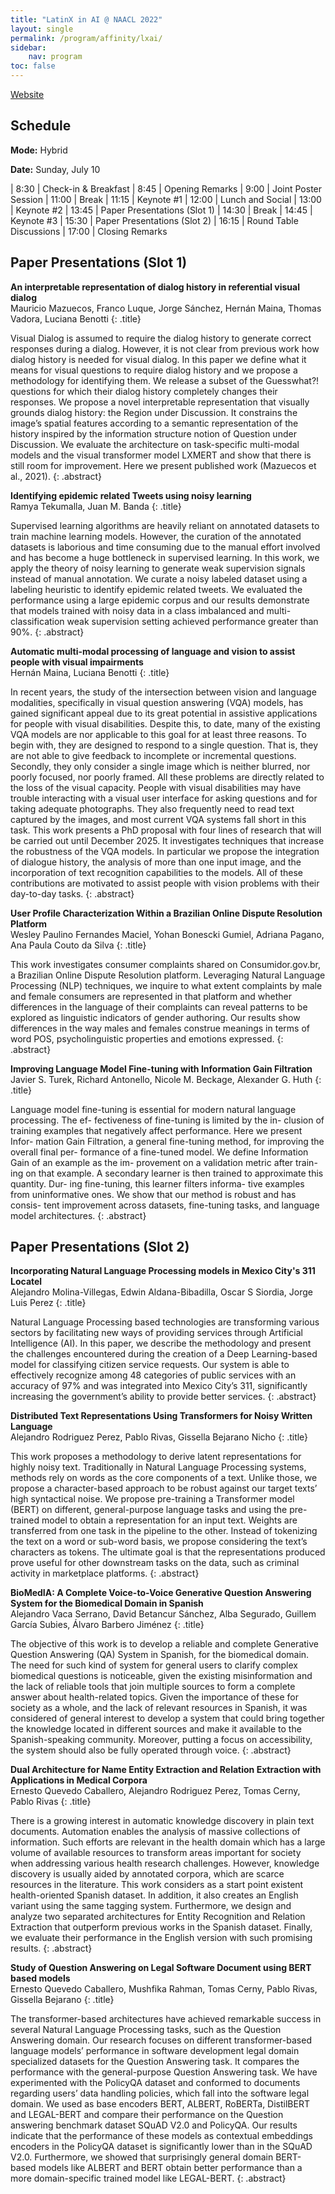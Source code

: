 ```yaml
---
title: "LatinX in AI @ NAACL 2022"
layout: single
permalink: /program/affinity/lxai/
sidebar: 
    nav: program
toc: false
---
```


[Website](https://www.latinxinai.org/naacl-2022)

## Schedule

**Mode:** Hybrid

**Date:** Sunday, July 10

| 8:30 | Check-in & Breakfast
| 8:45 | Opening Remarks
| 9:00 | Joint Poster Session
| 11:00 | Break
| 11:15 | Keynote #1
| 12:00 | Lunch and Social
| 13:00 | Keynote #2
| 13:45 | Paper Presentations (Slot 1)
| 14:30 | Break
| 14:45 | Keynote #3
| 15:30 | Paper Presentations (Slot 2)
| 16:15 | Round Table Discussions
| 17:00 | Closing Remarks

## Paper Presentations (Slot 1)

**An interpretable representation of dialog history in referential visual dialog**
<br>
Mauricio Mazuecos, Franco Luque, Jorge Sánchez, Hernán Maina, Thomas Vadora, Luciana Benotti
{: .title}

Visual Dialog is assumed to require the dialog history to generate correct responses during a dialog. However, it is not clear from previous work how dialog history is needed for visual dialog. In this paper we define what it means for visual questions to require dialog history and we propose a methodology for identifying them. We release a subset of the Guesswhat?! questions for which their dialog history completely changes their responses. We propose a novel interpretable representation that visually grounds dialog history: the Region under Discussion. It constrains the image’s spatial features according to a semantic representation of the history inspired by the information structure notion of Question under Discussion. We evaluate the architecture on task-specific multi-modal models and the visual transformer model LXMERT and show that there is still room for improvement. Here we present published work (Mazuecos et al., 2021).
{: .abstract}

**Identifying epidemic related Tweets using noisy learning**
<br>
Ramya Tekumalla, Juan M. Banda
{: .title}

Supervised learning algorithms are heavily reliant on annotated datasets to train machine learning models. However, the curation of the annotated datasets is laborious and time consuming due to the manual effort involved and has become a huge bottleneck in supervised learning. In this work, we apply the theory of noisy learning to generate weak supervision signals instead of manual annotation. We curate a noisy labeled dataset using a labeling heuristic to identify epidemic related tweets. We evaluated the performance using a large epidemic corpus and our results demonstrate that models trained with noisy data in a class imbalanced and multi-classification weak supervision setting achieved performance greater than 90%.
{: .abstract}

**Automatic multi-modal processing of language and vision to assist people with visual impairments**
<br>
Hernán Maina, Luciana Benotti
{: .title}

In recent years, the study of the intersection between vision and language modalities, specifically in visual question answering (VQA) models, has gained significant appeal due to its great potential in assistive applications for people with visual disabilities. Despite this, to date, many of the existing VQA models are nor applicable to this goal for at least three reasons. To begin with, they are designed to respond to a single question. That is, they are not able to give feedback to incomplete or incremental questions. Secondly, they only consider a single image which is neither blurred, nor poorly focused, nor poorly framed. All these problems are directly related to the loss of the visual capacity. People with visual disabilities may have trouble interacting with a visual user interface for asking questions and for taking adequate photographs. They also frequently need to read text captured by the images, and most current VQA systems fall short in this task. This work presents a PhD proposal with four lines of research that will be carried out until December 2025. It investigates techniques that increase the robustness of the VQA models. In particular we propose the integration of dialogue history, the analysis of more than one input image, and the incorporation of text recognition capabilities to the models. All of these contributions are motivated to assist people with vision problems with their day-to-day tasks.
{: .abstract}

**User Profile Characterization Within a Brazilian Online Dispute Resolution Platform**
<br>
Wesley Paulino Fernandes Maciel, Yohan Bonescki Gumiel, Adriana Pagano, Ana Paula Couto da Silva
{: .title}

This work investigates consumer complaints shared on Consumidor.gov.br, a Brazilian Online Dispute Resolution platform. Leveraging Natural Language Processing (NLP) techniques, we inquire to what extent complaints by male and female consumers are represented in that platform and whether differences in the language of their complaints can reveal patterns to be explored as linguistic indicators of gender authoring. Our results show differences in the way males and females construe meanings in terms of word POS, psycholinguistic properties and emotions expressed.
{: .abstract}

**Improving Language Model Fine-tuning with Information Gain Filtration**
<br>
Javier S. Turek, Richard Antonello, Nicole M. Beckage, Alexander G. Huth
{: .title}

Language model fine-tuning is essential for modern natural language processing. The ef- fectiveness of fine-tuning is limited by the in- clusion of training examples that negatively affect performance. Here we present Infor- mation Gain Filtration, a general fine-tuning method, for improving the overall final per- formance of a fine-tuned model. We define Information Gain of an example as the im- provement on a validation metric after train- ing on that example. A secondary learner is then trained to approximate this quantity. Dur- ing fine-tuning, this learner filters informa- tive examples from uninformative ones. We show that our method is robust and has consis- tent improvement across datasets, fine-tuning tasks, and language model architectures.
{: .abstract}

## Paper Presentations (Slot 2)

**Incorporating Natural Language Processing models in Mexico City's 311 Locatel**
<br>
Alejandro Molina-Villegas, Edwin Aldana-Bibadilla, Oscar S Siordia, Jorge Luis Perez
{: .title}

Natural Language Processing based technologies are transforming various sectors by facilitating new ways of providing services through Artificial Intelligence (AI). In this paper, we describe the methodology and present the challenges encountered during the creation of a Deep Learning-based model for classifying citizen service requests. Our system is able to effectively recognize among 48 categories of public services with an accuracy of 97% and was integrated into Mexico City’s 311, significantly increasing the government’s ability to provide better services.
{: .abstract}

**Distributed Text Representations Using Transformers for Noisy Written Language**
<br>
Alejandro Rodriguez Perez, Pablo Rivas, Gissella Bejarano Nicho
{: .title}

This work proposes a methodology to derive latent representations for highly noisy text. Traditionally in Natural Language Processing systems, methods rely on words as the core components of a text. Unlike those, we propose a character-based approach to be robust against our target texts’ high syntactical noise. We propose pre-training a Transformer model (BERT) on different, general-purpose language tasks and using the pre-trained model to obtain a representation for an input text. Weights are transferred from one task in the pipeline to the other. Instead of tokenizing the text on a word or sub-word basis, we propose considering the text’s characters as tokens. The ultimate goal is that the representations produced prove useful for other downstream tasks on the data, such as criminal activity in marketplace platforms.
{: .abstract}

**BioMedIA: A Complete Voice-to-Voice Generative Question Answering System for the Biomedical Domain in Spanish**
<br>
Alejandro Vaca Serrano, David Betancur Sánchez, Alba Segurado, Guillem García Subies, Álvaro Barbero Jiménez
{: .title}

The objective of this work is to develop a reliable and complete Generative Question Answering (QA) System in Spanish, for the biomedical domain. The need for such kind of system for general users to clarify complex biomedical questions is noticeable, given the existing misinformation and the lack of reliable tools that join multiple sources to form a complete answer about health-related topics. Given the importance of these for society as a whole, and the lack of relevant resources in Spanish, it was considered of general interest to develop a system that could bring together the knowledge located in different sources and make it available to the Spanish-speaking community. Moreover, putting a focus on accessibility, the system should also be fully operated through voice.
{: .abstract}

**Dual Architecture for Name Entity Extraction and Relation Extraction with Applications in Medical Corpora**
<br>
Ernesto Quevedo Caballero, Alejandro Rodriguez Perez, Tomas Cerny, Pablo Rivas
{: .title}

There is a growing interest in automatic knowledge discovery in plain text documents. Automation enables the analysis of massive collections of information. Such efforts are relevant in the health domain which has a large volume of available resources to transform areas important for society when addressing various health research challenges. However, knowledge discovery is usually aided by annotated corpora, which are scarce resources in the literature. This work considers as a start point existent health-oriented Spanish dataset. In addition, it also creates an English variant using the same tagging system. Furthermore, we design and analyze two separated architectures for Entity Recognition and Relation Extraction that outperform previous works in the Spanish dataset. Finally, we evaluate their performance in the English version with such promising results.
{: .abstract}

**Study of Question Answering on Legal Software Document using BERT based models**
<br>
Ernesto Quevedo Caballero, Mushfika Rahman, Tomas Cerny, Pablo Rivas, Gissella Bejarano
{: .title}

The transformer-based architectures have achieved remarkable success in several Natural Language Processing tasks, such as the Question Answering domain. Our research focuses on different transformer-based language models’ performance in software development legal domain specialized datasets for the Question Answering task. It compares the performance with the general-purpose Question Answering task. We have experimented with the PolicyQA dataset and conformed to documents regarding users’ data handling policies, which fall into the software legal domain. We used as base encoders BERT, ALBERT, RoBERTa, DistilBERT and LEGAL-BERT and compare their performance on the Question answering benchmark dataset SQuAD V2.0 and PolicyQA. Our results indicate that the performance of these models as contextual embeddings encoders in the PolicyQA dataset is significantly lower than in the SQuAD V2.0. Furthermore, we showed that surprisingly general domain BERT-based models like ALBERT and BERT obtain better performance than a more domain-specific trained model like LEGAL-BERT.
{: .abstract}

<style>
p.title { margin-bottom: .3em; }
p.abstract { font-size: 90%; margin-bottom: 2em; }
p.abstract:before { content: "Abstract: "; font-weight: bold; }
</style>
